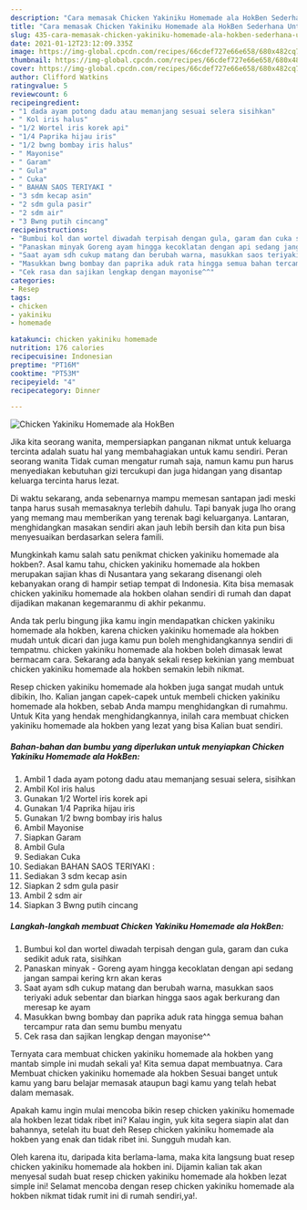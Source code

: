 ```yaml
---
description: "Cara memasak Chicken Yakiniku Homemade ala HokBen Sederhana Untuk Jualan"
title: "Cara memasak Chicken Yakiniku Homemade ala HokBen Sederhana Untuk Jualan"
slug: 435-cara-memasak-chicken-yakiniku-homemade-ala-hokben-sederhana-untuk-jualan
date: 2021-01-12T23:12:09.335Z
image: https://img-global.cpcdn.com/recipes/66cdef727e66e658/680x482cq70/chicken-yakiniku-homemade-ala-hokben-foto-resep-utama.jpg
thumbnail: https://img-global.cpcdn.com/recipes/66cdef727e66e658/680x482cq70/chicken-yakiniku-homemade-ala-hokben-foto-resep-utama.jpg
cover: https://img-global.cpcdn.com/recipes/66cdef727e66e658/680x482cq70/chicken-yakiniku-homemade-ala-hokben-foto-resep-utama.jpg
author: Clifford Watkins
ratingvalue: 5
reviewcount: 6
recipeingredient:
- "1 dada ayam potong dadu atau memanjang sesuai selera sisihkan"
- " Kol iris halus"
- "1/2 Wortel iris korek api"
- "1/4 Paprika hijau iris"
- "1/2 bwng bombay iris halus"
- " Mayonise"
- " Garam"
- " Gula"
- " Cuka"
- " BAHAN SAOS TERIYAKI "
- "3 sdm kecap asin"
- "2 sdm gula pasir"
- "2 sdm air"
- "3 Bwng putih cincang"
recipeinstructions:
- "Bumbui kol dan wortel diwadah terpisah dengan gula, garam dan cuka sedikit aduk rata, sisihkan"
- "Panaskan minyak Goreng ayam hingga kecoklatan dengan api sedang jangan sampai kering krn akan keras"
- "Saat ayam sdh cukup matang dan berubah warna, masukkan saos teriyaki aduk sebentar dan biarkan hingga saos agak berkurang dan meresap ke ayam"
- "Masukkan bwng bombay dan paprika aduk rata hingga semua bahan tercampur rata dan semu bumbu menyatu"
- "Cek rasa dan sajikan lengkap dengan mayonise^^"
categories:
- Resep
tags:
- chicken
- yakiniku
- homemade

katakunci: chicken yakiniku homemade 
nutrition: 176 calories
recipecuisine: Indonesian
preptime: "PT16M"
cooktime: "PT53M"
recipeyield: "4"
recipecategory: Dinner

---
```



![Chicken Yakiniku Homemade ala HokBen](https://img-global.cpcdn.com/recipes/66cdef727e66e658/680x482cq70/chicken-yakiniku-homemade-ala-hokben-foto-resep-utama.jpg)

Jika kita seorang wanita, mempersiapkan panganan nikmat untuk keluarga tercinta adalah suatu hal yang membahagiakan untuk kamu sendiri. Peran seorang  wanita Tidak cuman mengatur rumah saja, namun kamu pun harus menyediakan kebutuhan gizi tercukupi dan juga hidangan yang disantap keluarga tercinta harus lezat.

Di waktu  sekarang, anda sebenarnya mampu memesan santapan jadi meski tanpa harus susah memasaknya terlebih dahulu. Tapi banyak juga lho orang yang memang mau memberikan yang terenak bagi keluarganya. Lantaran, menghidangkan masakan sendiri akan jauh lebih bersih dan kita pun bisa menyesuaikan berdasarkan selera famili. 



Mungkinkah kamu salah satu penikmat chicken yakiniku homemade ala hokben?. Asal kamu tahu, chicken yakiniku homemade ala hokben merupakan sajian khas di Nusantara yang sekarang disenangi oleh kebanyakan orang di hampir setiap tempat di Indonesia. Kita bisa memasak chicken yakiniku homemade ala hokben olahan sendiri di rumah dan dapat dijadikan makanan kegemaranmu di akhir pekanmu.

Anda tak perlu bingung jika kamu ingin mendapatkan chicken yakiniku homemade ala hokben, karena chicken yakiniku homemade ala hokben mudah untuk dicari dan juga kamu pun boleh menghidangkannya sendiri di tempatmu. chicken yakiniku homemade ala hokben boleh dimasak lewat bermacam cara. Sekarang ada banyak sekali resep kekinian yang membuat chicken yakiniku homemade ala hokben semakin lebih nikmat.

Resep chicken yakiniku homemade ala hokben juga sangat mudah untuk dibikin, lho. Kalian jangan capek-capek untuk membeli chicken yakiniku homemade ala hokben, sebab Anda mampu menghidangkan di rumahmu. Untuk Kita yang hendak menghidangkannya, inilah cara membuat chicken yakiniku homemade ala hokben yang lezat yang bisa Kalian buat sendiri.

<!--inarticleads1-->

##### Bahan-bahan dan bumbu yang diperlukan untuk menyiapkan Chicken Yakiniku Homemade ala HokBen:

1. Ambil 1 dada ayam potong dadu atau memanjang sesuai selera, sisihkan
1. Ambil  Kol iris halus
1. Gunakan 1/2 Wortel iris korek api
1. Gunakan 1/4 Paprika hijau iris
1. Gunakan 1/2 bwng bombay iris halus
1. Ambil  Mayonise
1. Siapkan  Garam
1. Ambil  Gula
1. Sediakan  Cuka
1. Sediakan  BAHAN SAOS TERIYAKI :
1. Sediakan 3 sdm kecap asin
1. Siapkan 2 sdm gula pasir
1. Ambil 2 sdm air
1. Siapkan 3 Bwng putih cincang




<!--inarticleads2-->

##### Langkah-langkah membuat Chicken Yakiniku Homemade ala HokBen:

1. Bumbui kol dan wortel diwadah terpisah dengan gula, garam dan cuka sedikit aduk rata, sisihkan
1. Panaskan minyak - Goreng ayam hingga kecoklatan dengan api sedang jangan sampai kering krn akan keras
1. Saat ayam sdh cukup matang dan berubah warna, masukkan saos teriyaki aduk sebentar dan biarkan hingga saos agak berkurang dan meresap ke ayam
1. Masukkan bwng bombay dan paprika aduk rata hingga semua bahan tercampur rata dan semu bumbu menyatu
1. Cek rasa dan sajikan lengkap dengan mayonise^^




Ternyata cara membuat chicken yakiniku homemade ala hokben yang mantab simple ini mudah sekali ya! Kita semua dapat membuatnya. Cara Membuat chicken yakiniku homemade ala hokben Sesuai banget untuk kamu yang baru belajar memasak ataupun bagi kamu yang telah hebat dalam memasak.

Apakah kamu ingin mulai mencoba bikin resep chicken yakiniku homemade ala hokben lezat tidak ribet ini? Kalau ingin, yuk kita segera siapin alat dan bahannya, setelah itu buat deh Resep chicken yakiniku homemade ala hokben yang enak dan tidak ribet ini. Sungguh mudah kan. 

Oleh karena itu, daripada kita berlama-lama, maka kita langsung buat resep chicken yakiniku homemade ala hokben ini. Dijamin kalian tak akan menyesal sudah buat resep chicken yakiniku homemade ala hokben lezat simple ini! Selamat mencoba dengan resep chicken yakiniku homemade ala hokben nikmat tidak rumit ini di rumah sendiri,ya!.

